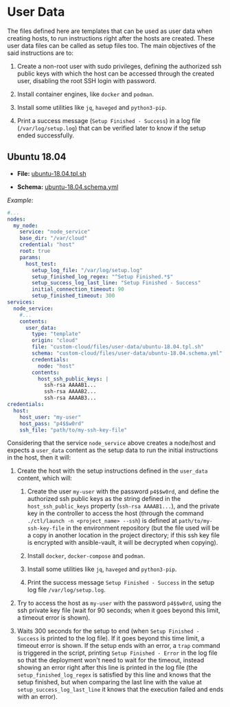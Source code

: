 # User Data

The files defined here are templates that can be used as user data when creating hosts, to run instructions right after the hosts are created. These user data files can be called as setup files too. The main objectives of the said instructions are to:

1. Create a non-root user with sudo privileges, defining the authorized ssh public keys with which the host can be accessed through the created user, disabling the root SSH login with password.

2. Install container engines, like `docker` and `podman`.

3. Install some utilities like `jq`, `haveged` and `python3-pip`.

4. Print a success message (`Setup Finished - Success`) in a log file (`/var/log/setup.log`) that can be verified later to know if the setup ended successfully.

## Ubuntu 18.04

- **File:** [ubuntu-18.04.tpl.sh](ubuntu-18.04.tpl.sh)

- **Schema:** [ubuntu-18.04.schema.yml](ubuntu-18.04.schema.yml)

_Example:_

```yaml
#...
nodes:
  my_node:
    service: "node_service"
    base_dir: "/var/cloud"
    credential: "host"
    root: true
    params:
      host_test:
        setup_log_file: "/var/log/setup.log"
        setup_finished_log_regex: "^Setup Finished.*$"
        setup_success_log_last_line: "Setup Finished - Success"
        initial_connection_timeout: 90
        setup_finished_timeout: 300
services:
  node_service:
    #...
    contents:
      user_data:
        type: "template"
        origin: "cloud"
        file: "custom-cloud/files/user-data/ubuntu-18.04.tpl.sh"
        schema: "custom-cloud/files/user-data/ubuntu-18.04.schema.yml"
        credentials:
          node: "host"
        contents:
          host_ssh_public_keys: |
            ssh-rsa AAAAB1...
            ssh-rsa AAAAB2...
            ssh-rsa AAAAB3...
credentials:
  host:
    host_user: "my-user"
    host_pass: "p4$$w0rd"
    ssh_file: "path/to/my-ssh-key-file"
```

Considering that the service `node_service` above creates a node/host and expects a `user_data` content as the setup data to run the initial instructions in the host, then it will:

1. Create the host with the setup instructions defined in the `user_data` content, which will:

	1. Create the user `my-user` with the password `p4$$w0rd`, and define the authorized ssh public keys as the string defined in the `host_ssh_public_keys` property (`ssh-rsa AAAAB1...`), and the private key in the controller to access the host (through the command `./ctl/launch -n <project_name> --ssh`) is defined at `path/to/my-ssh-key-file` in the environment repository (but the file used will be a copy in another location in the project directory; if this ssh key file is encrypted with ansible-vault, it will be decrypted when copying).

	2. Install `docker`, `docker-compose` and `podman`.

	3. Install some utilities like `jq`, `haveged` and `python3-pip`.

	4. Print the success message `Setup Finished - Success` in the setup log file `/var/log/setup.log`.

2. Try to access the host as `my-user` with the password `p4$$w0rd`, using the ssh private key file (wait for 90 seconds; when it goes beyond this limit, a timeout error is shown).

3. Waits 300 seconds for the setup to end (when `Setup Finished - Success` is printed to the log file). If it goes beyond this time limit, a timeout error is shown. If the setup ends with an error, a `trap` command is triggered in the script, printing `Setup Finished - Error` in the log file so that the deployment won't need to wait for the timeout, instead showing an error right after this line is printed in the log file (the `setup_finished_log_regex` is satisfied by this line and knows that the setup finished, but when comparing the last line with the value at `setup_success_log_last_line` it knows that the execution failed and ends with an error).

